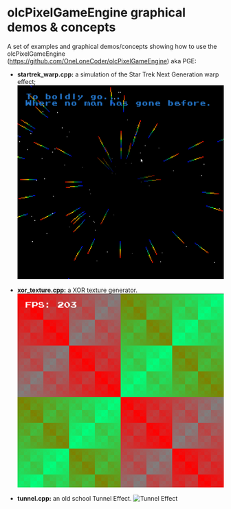 # olcPixelGameEngine graphical demos & concepts

A set of examples and graphical demos/concepts showing how to use the olcPixelGameEngine (https://github.com/OneLoneCoder/olcPixelGameEngine) aka PGE:


 * **startrek_warp.cpp:** a simulation of the Star Trek Next Generation warp effect;
![Star Trek](./docs/Wip_PGE_1uXZHsHhWT.gif "Star Trek Next Generation Warp Effect")


 * **xor_texture.cpp:** a XOR texture generator.
![XOR texture generator](./docs/Wip_PGE_weGK0r2IIK.png "XOR texture generator")


 * **tunnel.cpp:** an old school Tunnel Effect.
![Tunnel Effect](./docs/Wip_PGE_9GitPVvPd4.gif "Tunnel Effect")
